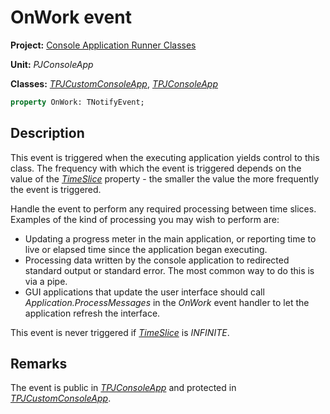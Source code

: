 # OnWork event

**Project:** [Console Application Runner Classes](../API.md)

**Unit:** _PJConsoleApp_

**Classes:** [_TPJCustomConsoleApp_](./TPJCustomConsoleApp.md), [_TPJConsoleApp_](./TPJConsoleApp.md)

```pascal
property OnWork: TNotifyEvent;
```

## Description

This event is triggered when the executing application yields control to this class. The frequency with which the event is triggered depends on the value of the [_TimeSlice_](./TPJCustomConsoleApp-TimeSlice.md) property - the smaller the value the more frequently the event is triggered.

Handle the event to perform any required processing between time slices. Examples of the kind of processing you may wish to perform are:

* Updating a progress meter in the main application, or reporting time to live or elapsed time since the application began executing.
* Processing data written by the console application to redirected standard output or standard error. The most common way to do this is via a pipe.
* GUI applications that update the user interface should call _Application.ProcessMessages_ in the _OnWork_ event handler to let the application refresh the interface.

This event is never triggered if [_TimeSlice_](./TPJCustomConsoleApp-TimeSlice.md) is _INFINITE_.

## Remarks

The event is public in [_TPJConsoleApp_](./TPJConsoleApp.md) and protected in [_TPJCustomConsoleApp_](./TPJCustomConsoleApp.md).
